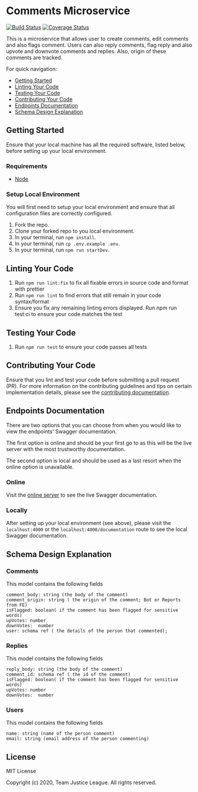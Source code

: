 # Comments Microservice

[![Build Status](https://travis-ci.org/microapidev/comment-microapi.svg?branch=develop)](https://travis-ci.org/microapidev/comment-microapi) [![Coverage Status](https://coveralls.io/repos/github/microapidev/comment-microapi/badge.svg?branch=develop)](https://coveralls.io/github/microapidev/comment-microapi?branch=develop)

This is a microservice that allows user to create comments, edit comments and also flags comment. Users can also reply comments, flag reply and also upvote and downvote comments and replies. Also, origin of these comments are tracked.

For quick navigation:

- [Getting Started](#getting-started)
- [Linting Your Code](#linting-your-code)
- [Testing Your Code](#testing-your-code)
- [Contributing Your Code](#contributing-your-code)
- [Endpoints Documentation](#endpoints-documentation)
- [Schema Design Explanation](#schema-design-explanation)

## <a name="getting-started"></a> Getting Started

Ensure that your local machine has all the required software, listed below, before setting up your local environment.

### Requirements

- [Node](https://nodejs.org/en/download/)

### Setup Local Environment

You will first need to setup your local environment and ensure that all configuration files are correctly configured.

1. Fork the repo.
2. Clone your forked repo to you local environment.
3. In your terminal, run `npm install`.
4. In your terminal, run `cp .env.example .env`.
5. In your terminal, run `npm run startDev`.

## <a name="linting-your-code"></a> Linting Your Code

1. Run `npm run lint:fix` to fix all fixable errors in source code and format with prettier
2. Run `npm run lint` to find errors that still remain in your code syntax/format
3. Ensure you fix any remaining linting errors displayed.
   Run npm run test:ci to ensure your code matches the test

## <a name="linting-your-code"></a> Testing Your Code

1. Run `npm run test` to ensure your code passes all tests

## <a name="contributing-your-code"></a> Contributing Your Code

Ensure that you lint and test your code before submitting a pull request (PR). For more information on the contributing guidelines and tips on certain implementation details, please see the [contributing documentation](https://github.com/microapi/comment-microapi/tree/master/CONTRIBUTING.md).

## <a name="endpoints-documentation"></a> Endpoints Documentation

There are two options that you can choose from when you would like to view the endpoints' Swagger documentation.

The first option is online and should be your first go to as this will be the live server with the most trustworthy documentation.

The second option is local and should be used as a last resort when the online option is unavailable.

### Online

Visit the [online server](https://comments-microservice.herokuapp.com/) to see the live Swagger documentation.

### Locally

After setting up your local environment (see above), please visit the `localhost:4000` or the `localhost:4000/documentation` route to see the local Swagger documentation.

## <a name="schema-design-explanation"></a> Schema Design Explanation

### Comments

This model contains the following fields

```
comment_body: string (the body of the comment)
comment_origin: string ( the origin of the comment; Bot or Reports from FE)
isFlagged: boolean( if the comment has been flagged for sensitive words)
upVotes: number
downVotes:  number
user: schema ref ( the details of the person that commented);

```

### Replies

This model contains the following fields

```
reply_body: string (the body of the comment)
comment_id: schema ref ( the id of the comment)
isFlagged: boolean( if the comment has been flagged for sensitive words)
upVotes: number
downVotes:  number

```

### Users

This model contains the following fields

```
name: string (name of the person comment)
email: string (email address of the person commenting)

```

## License

MIT License

Copyright (c) 2020, Team Justice League. All rights reserved.
